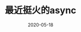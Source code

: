---
title: 最近挺火的async
description: 异步、并发
date: 2020-05-18
categories:
  - "开发设计"
tags:
  - "async"
  - "concurrency"
draft: true
---